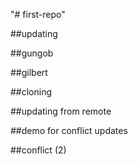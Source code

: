 "# first-repo" 

##updating

##gungob

##gilbert

##cloning

##updating from remote

##demo for conflict updates

##conflict (2)